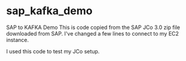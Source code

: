 # sap_kafka_demo
SAP to KAFKA Demo
This is code copied from the SAP JCo 3.0 zip file downloaded from SAP.
I've changed a few lines to connect to my EC2 instance.

I used this code to test my JCo setup.